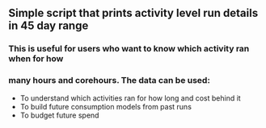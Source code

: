 
## Simple script that prints  activity level run details in 45 day range

### This is useful for users who want to know which activity ran when for how
### many hours  and corehours.  The data can be used:

* To understand which activities ran for how long and cost behind it
* To build future consumption models from past runs
* To budget future spend
